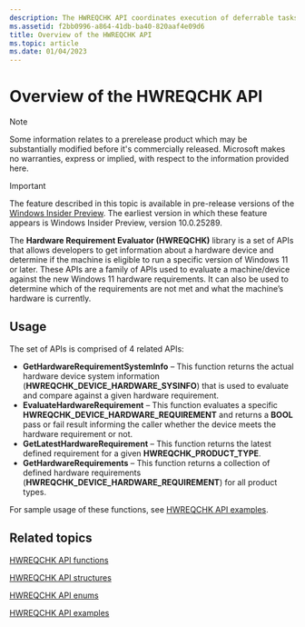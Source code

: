 ```yaml
---
description: The HWREQCHK API coordinates execution of deferrable tasks, called activities, on a Windows system.
ms.assetid: f2bb0996-a864-41db-ba40-820aaf4e09d6
title: Overview of the HWREQCHK API
ms.topic: article
ms.date: 01/04/2023
---
```


# Overview of the HWREQCHK API

> [!NOTE]
> Some information relates to a prerelease product which may be substantially modified before it's commercially released. Microsoft makes no warranties, express or implied, with respect to the information provided here.

> [!IMPORTANT]
> The feature described in this topic is available in pre-release versions of the [Windows Insider Preview](https://www.microsoft.com/software-download/windowsinsiderpreviewSDK). The earliest version in which these feature appears is Windows Insider Preview, version 10.0.25289.

The **Hardware Requirement Evaluator (HWREQCHK)** library is a set of APIs that allows developers to get information about a hardware device and determine if the machine is eligible to run a specific version of Windows 11 or later. These APIs are a family of APIs used to evaluate a machine/device against the new Windows 11 hardware requirements. It can also be used to determine which of the requirements are not met and what the machine’s hardware is currently.

## Usage

The set of APIs is comprised of 4 related APIs:

- **GetHardwareRequirementSystemInfo** – This function returns the actual hardware device system information (**HWREQCHK_DEVICE_HARDWARE_SYSINFO**) that is used to evaluate and compare against a given hardware requirement.
- **EvaluateHardwareRequirement** – This function evaluates a specific **HWREQCHK_DEVICE_HARDWARE_REQUIREMENT** and returns a **BOOL** pass or fail result informing the caller whether the device meets the hardware requirement or not.
- **GetLatestHardwareRequirement** – This function returns the latest defined requirement for a given **HWREQCHK_PRODUCT_TYPE**.
- **GetHardwareRequirements** – This function returns a collection of defined hardware requirements (**HWREQCHK_DEVICE_HARDWARE_REQUIREMENT**) for all product types.

For sample usage of these functions, see [HWREQCHK API examples](hwreqchk-examples.md).

## Related topics

[HWREQCHK API functions](hwreqchk-api-functions.md)

[HWREQCHK API structures](hwreqchk-api-structures.md)

[HWREQCHK API enums](hwreqchk-api-enums.md)

[HWREQCHK API examples](hwreqchk-examples.md)
